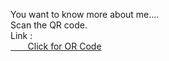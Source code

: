 You want to know more about me....<br>
Scan the QR code.<br>
Link :  <br>
<a href ="https://github.com/komalsingh1606/Scan_me/blob/main/QR%20Code.jpg">&nbsp;&nbsp;&nbsp;&nbsp;&nbsp;&nbsp; Click for OR Code </a>
